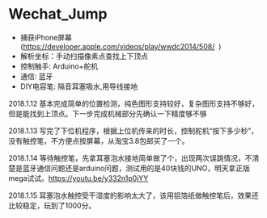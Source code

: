 # Wechat_Jump


* 捕获iPhone屏幕(https://developer.apple.com/videos/play/wwdc2014/508/  )
* 解析坐标：手动扫描像素点查找上下顶点
* 控制触手: Arduino+舵机
* 通信: 蓝牙
* DIY电容笔: 隔音耳塞吸水,用导线接地



2018.1.12
基本完成简单的位置检测，纯色图形支持较好，复杂图形支持不够好，但是能找到上顶点。下一步完成机械部分先确认一下精度够不够

2018.1.13
写完了下位机程序，根据上位机传来的时长，控制舵机“按下多少秒”，没有触控笔，不方便点按屏幕，从淘宝3.8包邮买了一个。

2018.1.14
等待触控笔，先拿耳塞泡水接地简单做了个，出现两次误跳情况，不清楚是蓝牙通信问题还是arduino问题，测试用的是40块钱的UNO，明天拿正版mega试试。https://youtu.be/y332n1p0jYY

2018.1.15
耳塞泡水触控受干湿度的影响太大了，该用铝箔纸做触控笔后，效果还比较稳定，玩到了1000分。